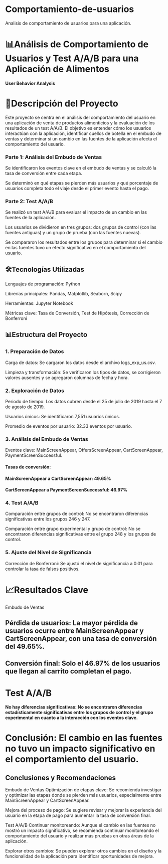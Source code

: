 # Comportamiento-de-usuarios
Analisis de comportamiento de usuarios para una aplicación.
# 📊Análisis de Comportamiento de Usuarios y Test A/A/B para una Aplicación de Alimentos
#### User Behavior Analysis


# 📌Descripción del Proyecto
Este proyecto se centra en el análisis del comportamiento del usuario en una aplicación de venta de productos alimenticios y la evaluación de los resultados de un test A/A/B. El objetivo es entender cómo los usuarios interactúan con la aplicación, identificar cuellos de botella en el embudo de ventas y determinar si un cambio en las fuentes de la aplicación afecta el comportamiento del usuario.

### Parte 1: Análisis del Embudo de Ventas
Se identificaron los eventos clave en el embudo de ventas y se calculó la tasa de conversión entre cada etapa.

Se determinó en qué etapas se pierden más usuarios y qué porcentaje de usuarios completa todo el viaje desde el primer evento hasta el pago.

### Parte 2: Test A/A/B
Se realizó un test A/A/B para evaluar el impacto de un cambio en las fuentes de la aplicación.

Los usuarios se dividieron en tres grupos: dos grupos de control (con las fuentes antiguas) y un grupo de prueba (con las fuentes nuevas).

Se compararon los resultados entre los grupos para determinar si el cambio en las fuentes tuvo un efecto significativo en el comportamiento del usuario.

## 🛠Tecnologías Utilizadas
Lenguajes de programación: Python

Librerías principales: Pandas, Matplotlib, Seaborn, Scipy

Herramientas: Jupyter Notebook

Métricas clave: Tasa de Conversión, Test de Hipótesis, Corrección de Bonferroni

## 📊Estructura del Proyecto
### 1. Preparación de Datos
Carga de datos: Se cargaron los datos desde el archivo logs_exp_us.csv.

Limpieza y transformación: Se verificaron los tipos de datos, se corrigieron valores ausentes y se agregaron columnas de fecha y hora.

### 2. Exploración de Datos
Periodo de tiempo: Los datos cubren desde el 25 de julio de 2019 hasta el 7 de agosto de 2019.

Usuarios únicos: Se identificaron 7,551 usuarios únicos.

Promedio de eventos por usuario: 32.33 eventos por usuario.

### 3. Análisis del Embudo de Ventas
Eventos clave: MainScreenAppear, OffersScreenAppear, CartScreenAppear, PaymentScreenSuccessful.

#### Tasas de conversión:

#### MainScreenAppear a CartScreenAppear: 49.65%

#### CartScreenAppear a PaymentScreenSuccessful: 46.97%

### 4. Test A/A/B
Comparación entre grupos de control: No se encontraron diferencias significativas entre los grupos 246 y 247.

Comparación entre grupo experimental y grupo de control: No se encontraron diferencias significativas entre el grupo 248 y los grupos de control.

### 5. Ajuste del Nivel de Significancia
Corrección de Bonferroni: Se ajustó el nivel de significancia a 0.01 para controlar la tasa de falsos positivos.

# 📈Resultados Clave
Embudo de Ventas
## Pérdida de usuarios: La mayor pérdida de usuarios ocurre entre MainScreenAppear y CartScreenAppear, con una tasa de conversión del 49.65%.

## Conversión final: Solo el 46.97% de los usuarios que llegan al carrito completan el pago.

# Test A/A/B
#### No hay diferencias significativas: No se encontraron diferencias estadísticamente significativas entre los grupos de control y el grupo experimental en cuanto a la interacción con los eventos clave.

# Conclusión: El cambio en las fuentes no tuvo un impacto significativo en el comportamiento del usuario.

## Conclusiones y Recomendaciones
Embudo de Ventas
Optimización de etapas clave: Se recomienda investigar y optimizar las etapas donde se pierden más usuarios, especialmente entre MainScreenAppear y CartScreenAppear.

Mejora del proceso de pago: Se sugiere revisar y mejorar la experiencia del usuario en la etapa de pago para aumentar la tasa de conversión final.

Test A/A/B
Continuar monitoreando: Aunque el cambio en las fuentes no mostró un impacto significativo, se recomienda continuar monitoreando el comportamiento del usuario y realizar más pruebas en otras áreas de la aplicación.

Explorar otros cambios: Se pueden explorar otros cambios en el diseño y la funcionalidad de la aplicación para identificar oportunidades de mejora.
